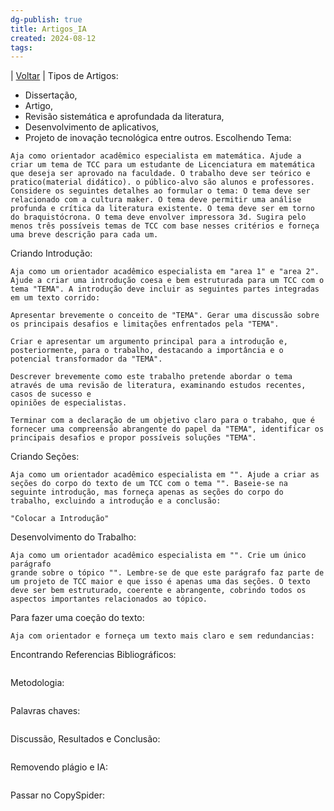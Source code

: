```yaml
---
dg-publish: true
title: Artigos_IA
created: 2024-08-12
tags:
---
```

| [Voltar](index) |
Tipos de Artigos:
- Dissertação, 
- Artigo, 
- Revisão sistemática e aprofundada da literatura, 
- Desenvolvimento de aplicativos, 
- Projeto de inovação tecnológica entre outros.
Escolhendo Tema:
```
Aja como orientador acadêmico especialista em matemática. Ajude a criar um tema de TCC para um estudante de Licenciatura em matemática que deseja ser aprovado na faculdade. O trabalho deve ser teórico e pratico(material didático). o público-alvo são alunos e professores. Considere os seguintes detalhes ao formular o tema: O tema deve ser relacionado com a cultura maker. O tema deve permitir uma análise profunda e crítica da literatura existente. O tema deve ser em torno do braquistócrona. O tema deve envolver impressora 3d. Sugira pelo menos três possíveis temas de TCC com base nesses critérios e forneça uma breve descrição para cada um.
```
Criando Introdução:
```
Aja como um orientador acadêmico especialista em "area 1" e "area 2". Ajude a criar uma introdução coesa e bem estruturada para um TCC com o tema "TEMA". A introdução deve incluir as seguintes partes integradas em um texto corrido:

Apresentar brevemente o conceito de "TEMA". Gerar uma discussão sobre os principais desafios e limitações enfrentados pela "TEMA".

Criar e apresentar um argumento principal para a introdução e, posteriormente, para o trabalho, destacando a importância e o potencial transformador da "TEMA".

Descrever brevemente como este trabalho pretende abordar o tema através de uma revisão de literatura, examinando estudos recentes, casos de sucesso e
opiniões de especialistas.

Terminar com a declaração de um objetivo claro para o trabaho, que é fornecer uma compreensão abrangente do papel da "TEMA", identificar os principais desafios e propor possíveis soluções "TEMA".
```
Criando Seções:
```
Aja como um orientador acadêmico especialista em "". Ajude a criar as seções do corpo do texto de um TCC com o tema "". Baseie-se na seguinte introdução, mas forneça apenas as seções do corpo do trabalho, excluindo a introdução e a conclusão: 

"Colocar a Introdução"
```
Desenvolvimento do Trabalho:
```
Aja como um orientador acadêmico especialista em "". Crie um único parágrafo
grande sobre o tópico "". Lembre-se de que este parágrafo faz parte de um projeto de TCC maior e que isso é apenas uma das seções. O texto deve ser bem estruturado, coerente e abrangente, cobrindo todos os aspectos importantes relacionados ao tópico.
```
Para fazer uma coeção do texto:
```
Aja com orientador e forneça um texto mais claro e sem redundancias:
```
Encontrando Referencias Bibliográficos:
```

```
Metodologia:
```

```
Palavras chaves:
```

```
Discussão, Resultados e Conclusão:
```

```
Removendo plágio e IA:
```

```
Passar no CopySpider: